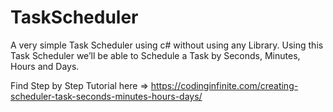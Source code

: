 # TaskScheduler

A very simple Task Scheduler using c# without using any Library. Using this Task Scheduler we’ll be able to Schedule a Task by Seconds, Minutes, Hours and Days. 

Find Step by Step Tutorial here => https://codinginfinite.com/creating-scheduler-task-seconds-minutes-hours-days/
